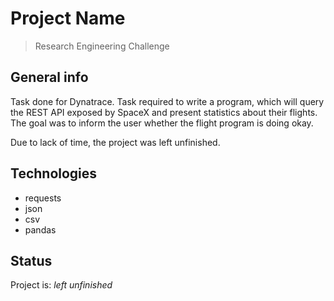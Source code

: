 # Project Name
> Research Engineering Challenge

## General info
Task done for Dynatrace. Task required to write a program, which will query the REST API exposed by SpaceX and present statistics about their flights. The goal was to inform the user whether the flight program is doing okay.

Due to lack of time, the project was left unfinished.

## Technologies
* requests
* json
* csv
* pandas

## Status
Project is: _left unfinished_

